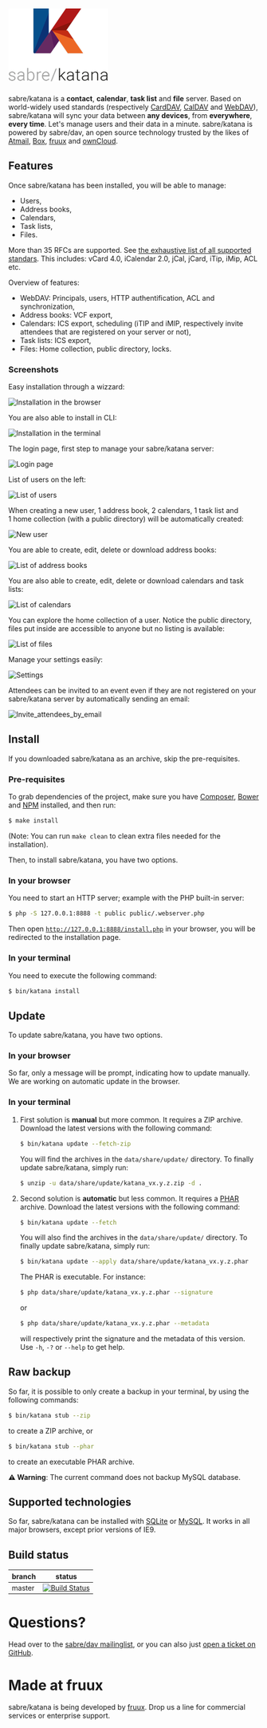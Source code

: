 # ![K (sabre/katana's logo)](public/static/image/katana_logo_full.png)

sabre/katana is a **contact**, **calendar**, **task list** and **file** server.
Based on world-widely used standards (respectively [CardDAV], [CalDAV] and
[WebDAV]), sabre/katana will sync your data between **any devices**, from
**everywhere**, **every time**. Let's manage users and their data in a minute.
sabre/katana is powered by sabre/dav, an open source technology trusted by the
likes of [Atmail], [Box], [fruux] and [ownCloud].

## Features

Once sabre/katana has been installed, you will be able to manage:

  * Users,
  * Address books,
  * Calendars,
  * Task lists,
  * Files.

More than 35 RFCs are supported. See [the exhaustive list of all supported
standars][sabre_standards]. This includes: vCard 4.0, iCalendar 2.0, jCal,
jCard, iTip, iMip, ACL etc.

Overview of features:

  * WebDAV: Principals, users, HTTP authentification, ACL and synchronization,
  * Address books: VCF export,
  * Calendars: ICS export, scheduling (iTIP and iMIP, respectively invite
    attendees that are registered on your server or not),
  * Task lists: ICS export,
  * Files: Home collection, public directory, locks.

### Screenshots

Easy installation through a wizzard:

![Installation in the browser](https://farm8.staticflickr.com/7765/17197365573_471d88c2d2_z.jpg?1)

You are also able to install in CLI:

![Installation in the terminal](https://farm6.staticflickr.com/5337/17818002185_c1762109a7_z.jpg?1)

The login page, first step to manage your sabre/katana server:

![Login page](https://farm6.staticflickr.com/5348/17791399666_844d2b2248_z.jpg?2)

List of users on the left:

![List of users](https://farm9.staticflickr.com/8793/17195211304_018fb26eb6_z.jpg?3)

When creating a new user, 1 address book, 2 calendars, 1 task list and 1 home
collection (with a public directory) will be automatically created:

![New user](https://farm6.staticflickr.com/5350/17818186851_6a38c97922_z.jpg?4)

You are able to create, edit, delete or download address books:

![List of address books](https://farm8.staticflickr.com/7689/17629907698_cc1d9ea936_z.jpg?4)

You are also able to create, edit, delete or download calendars and task lists:

![List of calendars](https://farm9.staticflickr.com/8846/17630174780_0126895a26_z.jpg?6)

You can explore the home collection of a user. Notice the public directory,
files put inside are accessible to anyone but no listing is available:

![List of files](https://farm6.staticflickr.com/5334/17818198201_5707937101_z.jpg?6)

Manage your settings easily:

![Settings](https://farm9.staticflickr.com/8842/18628078892_ce96ca45e2_z.jpg?9)

Attendees can be invited to an event even if they are not registered on your
sabre/katana server by automatically sending an email:

![Invite_attendees_by_email](https://farm1.staticflickr.com/360/18010516654_d406c92b50_z.jpg?8)

## Install

If you downloaded sabre/katana as an archive, skip the pre-requisites.

### Pre-requisites

To grab dependencies of the project, make sure you have [Composer], [Bower] and
[NPM] installed, and then run:

```sh
$ make install
```

(Note: You can run `make clean` to clean extra files needed for the
installation).

Then, to install sabre/katana, you have two options.

### In your browser

You need to start an HTTP server; example with the PHP built-in server:

```sh
$ php -S 127.0.0.1:8888 -t public public/.webserver.php
```

Then open
[`http://127.0.0.1:8888/install.php`](http://127.0.0.1:8888/install.php) in your
browser, you will be redirected to the installation page.

### In your terminal

You need to execute the following command:

 ```sh
 $ bin/katana install
 ```

## Update

To update sabre/katana, you have two options.

### In your browser

So far, only a message will be prompt, indicating how to update manually.
We are working on automatic update in the browser.

### In your terminal

  1. First solution is **manual** but more common. It requires a ZIP archive.
     Download the latest versions with the following command:

     ```sh
     $ bin/katana update --fetch-zip
     ```

     You will find the archives in the `data/share/update/` directory. To
     finally update sabre/katana, simply run:

     ```sh
     $ unzip -u data/share/update/katana_vx.y.z.zip -d .
     ```

  2. Second solution is **automatic** but less common. It requires a [PHAR]
     archive. Download the latest versions with the following command:

     ```sh
     $ bin/katana update --fetch
     ```

     You will also find the archives in the `data/share/update/` directory. To
     finally update sabre/katana, simply run:

     ```sh
     $ bin/katana update --apply data/share/update/katana_vx.y.z.phar
     ```

     The PHAR is executable. For instance:

     ```sh
     $ php data/share/update/katana_vx.y.z.phar --signature
     ```

     or

     ```sh
     $ php data/share/update/katana_vx.y.z.phar --metadata
     ```

     will respectively print the signature and the metadata of this version. Use
     `-h`, `-?` or `--help` to get help.

## Raw backup

So far, it is possible to only create a backup in your terminal, by using the
following commands:

```sh
$ bin/katana stub --zip
```

to create a ZIP archive, or

```sh
$ bin/katana stub --phar
```

to create an executable PHAR archive.

**⚠️ Warning**: The current command does not backup MySQL database.

## Supported technologies

So far, sabre/katana can be installed with [SQLite] or [MySQL]. It works in all
major browsers, except prior versions of IE9.

## Build status

| branch | status |
| ------ | ------ |
| master | [![Build Status](https://travis-ci.org/fruux/sabre-katana.png?branch=master)](https://travis-ci.org/fruux/sabre-katana) |

# Questions?

Head over to the [sabre/dav mailinglist][mailinglist], or you can also just
[open a ticket on GitHub][issues].

# Made at fruux

sabre/katana is being developed by [fruux]. Drop us a line for commercial
services or enterprise support.

[Atmail]: https://www.atmail.com/
[Bower]: http://bower.io/
[Box]: https://www.box.com/blog/in-search-of-an-open-source-webdav-solution/
[CalDAV]: https://en.wikipedia.org/wiki/CalDAV
[CardDAV]: https://en.wikipedia.org/wiki/CardDAV
[Composer]: http://getcomposer.org/
[MySQL]: http://mysql.com/
[NPM]: http://npmjs.org/
[PHAR]: http://php.net/phar
[SQLite]: http://sqlite.org/
[WebDAV]: https://en.wikipedia.org/wiki/WebDAV
[fruux]: https://fruux.com/
[issues]: https://github.com/fruux/sabre-katana/issues/
[mailinglist]: http://groups.google.com/group/sabredav-discuss
[ownCloud]: http://owncloud.org/
[sabre/dav]: http://sabre.io/
[sabre_standards]: http://sabre.io/dav/standards-support/
